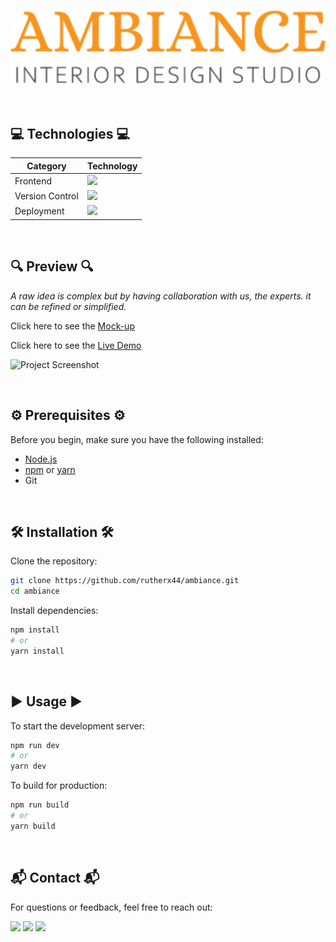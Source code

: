 <h3 align="center">
  
  ![Project Screenshot](src/assets/logo.png)
</h3>

<br/>

## 💻 Technologies 💻

| Category        | Technology           |
|-----------------|----------------------|
| Frontend        | <img src="https://go-skill-icons.vercel.app/api/icons?i=html,css,javascript,react,vite,tailwind&titles=true" />    |
| Version Control | <img src="https://go-skill-icons.vercel.app/api/icons?i=github,git&titles=true" />     |
| Deployment      | <img src="https://go-skill-icons.vercel.app/api/icons?i=vercel&titles=true" />         |

<br/>

## 🔍 Preview 🔍

  <i>A raw idea is complex but by having collaboration with us, the experts. it can be refined or simplified.</i>
  
  Click here to see the <a target="_blank" href="https://xd.adobe.com/view/e869d8be-1df1-4c7d-bb71-228cf1b8181a-bd3a/specs/">Mock-up</a>
  
  Click here to see the [Live Demo](https://ambiance-sable.vercel.app/)
  
  ![Project Screenshot](public/preview_whole.png)

<br/>

## ⚙️ Prerequisites ⚙️

Before you begin, make sure you have the following installed:

- [Node.js](https://nodejs.org/)
- [npm](https://www.npmjs.com/) or [yarn](https://yarnpkg.com/)
- Git

<br/>

## 🛠️ Installation 🛠️

Clone the repository:

```bash
git clone https://github.com/rutherx44/ambiance.git
cd ambiance
```

Install dependencies:

```bash
npm install
# or
yarn install
```

<br/>

## ▶️ Usage ▶️

To start the development server:

```bash
npm run dev
# or
yarn dev
```

To build for production:

```bash
npm run build
# or
yarn build
```

<br/>

## 📬 Contact 📬
For questions or feedback, feel free to reach out:

<div>
  <a href="mailto:ruther.diox04@gmail.com" target="_blank"><img src="https://img.shields.io/badge/Gmail-f43f5e?style=for-the-badge&logo=gmail&logoColor=white" /></a>
  <a href="https://linkedin.com/in/ruther-dio" target="_blank"><img src="https://img.shields.io/badge/LinkedIn-3b82f6?style=for-the-badge&logo=linkedin&logoColor=#06b6d4" /></a>
  <a href="https://ruther-portfolio.vercel.app/" target="_blank"><img src="https://img.shields.io/badge/Portfolio-84cc16?style=for-the-badge&logo=todoist&logoColor=white" />
</div>
